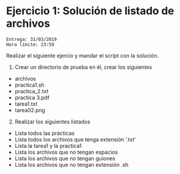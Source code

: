 # Ejercicio 1: Solución de listado de archivos
````
Entrega: 31/03/2019
Hora límite: 23:59
````
Realizar el siguiente ejercio y mandar el script con la solución.
1. Crear un directorio de prueba en él, crear los siguientes
* archivos
* practica1.sh
* practica_2.txt
* practica 3.pdf
* tarea1.txt
* tarea02.png
2. Realizar los siguientes listados
* Lista todos las prácticas
* Lista todos los archivos que tenga extensión ‘.txt’
* Lista la tarea1 y la practica1
* Lista los archivos que no tengan espacios
* Lista los archivos que no tengan guiones
* Lista los archivos que no tengan extensión .sh




